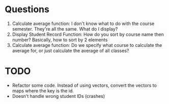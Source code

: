 # Questions
1. Calculate average function: I don't know what to do with the course semester. They're all the same. What do I display?
2. Display Student Record Function: How do you sort by course name then number? Basically, how to sort by 2 elements
3. Calculate average function: Do we specify what course to calculate the average for, or just calculate the average of all classes?

# TODO
 - Refactor some code. Instead of using vectors, convert the vectors to maps where the key is the id. 
 - Doesn't handle wrong student IDs (crashes)
